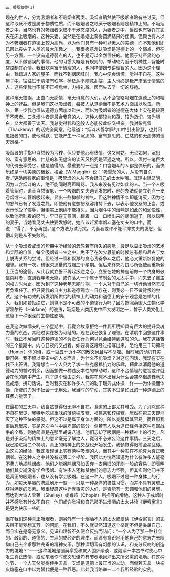     五、香烟和香(1) 

   现在的世人，分为吸烟者和不吸烟者两类。吸烟者确然使不吸烟者略有些讨厌，但这种取厌不过是属于物质性质，而不吸烟者之取厌于吸烟者则是精神上的。不吸烟者之中，当然也有对吸烟者采取不干涉态度的人，为妻者之中，当然也有容许其丈夫在床上吸烟的，这种夫妻，显然是在婚姻上获得圆满结果的佳偶。但颇也有人以为不吸烟者在道德上较为高尚，以为他们具有一种可以傲人的美德，而不知他们即已因此丧失了人类的最大乐趣之一。我很愿意承认吸烟是道德上的一个弱点，但在另一方面，一个没有道德弱点的人，也不是可以全然信任的。他惯于持严肃的态度，从不做错误的事情，他的习惯大概是有规则的，举动较为近于机械性，智能时常控制其心情。我很欢喜富于情理的人，也同样憎嫌专讲理智的人。因为这个理由，我踏进人家的屋子，而找不到烟灰缸时，我心中便会惊慌，觉得不自在。这种屋子中，往往过于清洁有秩序，椅垫从不随意乱摆，主人也必是极严肃毫无情感的人。这将使我也不能不正襟危坐，力持礼貌，因而失去了一切的舒适。

   这种毫无错误，正直而无感情，毫无诗意的人们，从不会领略吸烟在道德上的和精神上的裨益。但是我们这批吸烟者，每被人从道德而不是艺术方面加以攻击。所以，第一步我也须从道德方面加以辩护，而以为吸烟者的道德在大体上实在是较高于不吸者。口含烟斗者是最合我意的人，这种人都较为和蔼，较为恳切，较为坦白，又大都善于谈天。我总觉得我和这般人必能彼此结交相亲。我对柴克雷（Thackeray）的话完全同意，他写道：“烟斗从哲学家的口中引出智慧，也封闭愚拙者的口，使他缄默；它能产生一种沉思的、富有意思的、仁慈的和无虚饰的谈天风格。”

   吸烟者的手指甲当然较为污秽，但只要他心有热情，这又何妨。无论如何，沉思的、富有意思的、仁慈的和无虚饰的谈天风格究是罕遇之物。所以，须付一笔巨大的代价去享受它，也是值得的。最重要的一点是：口含烟斗的人都是快乐的，而快乐终是一切美德的极致。梅金（W.Maggin）说：“吸雪茄的人，从没有自杀者。”更确凿有据的事情是：吸管烟的人从不会跟自己的太太吵嘴。其理由很显明，因为口含烟斗的人，绝不能同时高声叫骂。我从来没有见过如此的人。当一个人吸着管烟时，语音当然很低，一个吸烟的丈夫遇到发怒时，他的办法就是立刻点一支卷烟或一斗管烟吸起来，显出一些抑郁的神气。但这种神情不久即能消灭，因为他的怒气已有了发泄之处。即使他有意想把怒容维持下去，以表示他发怒的正当，或表示他受了侮辱，但事实上他绝不能持久。因为烟斗中的烟味是如此的和润悦性，以致他所贮着的怒气，早已在无意间，跟着一口一口喷出来的烟消逝了。所以聪明的妻子，当她看见丈夫快要发怒时，她应该赶紧拿烟斗塞在丈夫的口中，而说：“得了，不必再提。”这个方法万试万灵。为妻者或许不能平抑丈夫的发怒，但烟斗则是从不失败的。

   从一个吸烟者戒烟的短期中所经验的忽忽若有所失的感觉，最足以显出吸烟的艺术和实际的价值。每个吸烟者一生之中，免不了在欠少思量的时候忽有想和尼古丁女士脱离关系的尝试。但经过一番和飘渺的良心责备争斗之后，他必又重新恢复他的理智。我有一次，也很欠思量的戒烟三个星期。但后来终究为良心所驱使而重新登上正当的途径。从此我就立誓不再起叛逆之心，立誓在她的神座前做一个终身的敬信崇拜者，直到我年老无能，或许落入一个属于节制会的太太手中，而失去了自主的权力时为止。因为到了这种老年无能时期，一个人对于自己的一切行动当然无须再负责任了。但只要我的自主力和道德观念一日存在，则我必一日不做背叛的尝试。这个有功效的新发明所供给的精神上的动力和道德上的安宁观念是怎样的伟大，我们如若拒绝它，则岂不是不可赦的不道德行为吗？因为按照英国大生物化学家霍尔丹（Haldane）的说法，吸烟是人类历史中四大发明之一，曾于人类文化上遗留下一种很深的生物性影响。

   在我这次做懦夫的三个星期中，我竟会故意拒绝一件我所明知具有巨大的提升灵魂力量的东西。其经过实在极为可耻的。现在我已恢复了理智。在清明中回想这件事时，我正不解当时这种道德的不负责任行为何以竟会维持到这般的久。我在这痛苦的三个星期中，内心日夜的交战着。如要将这段经过描写出来，恐怕用三千句荷马（Homer）体的诗，或一百五十页小字的散文尚且写不尽哩。当时我的动机其实很可笑。我不解以宇宙中的人类而言，为什么不能吸烟？对这句问话，我现在实在找不出答语。我猜想当一个人只为了求一些克服抵抗力的乐趣，藉此以消磨他的道德动力的暂时剩余，因而想做一种违反本性的举动时，这种不合情理的意旨或许就会在他的胸中产生。除了这个理由之外，我实在想不出我为什么会突然很愚蠢地决意戒烟。换句话说，当时我实在和许多人们的耽于瑞典式体操一样——为体操而体操，所费的力对于社会一无用处。我当时的举动，其实不过是如此的一种道德上的枉费力量罢了。

   在最初的三天中，我当然觉得很无聊不自在。食道的上部尤其难受。为了消除这种不自在起见，我特地吃些重味的薄荷橡皮糖、福建茶和柠檬糖，居然在第三天即消灭了这种不快的感觉。但这不过是属于身体方面的，所以克服极其容易。而且照我事后想起来，实是这次争斗中最卑鄙的部分。倘若有人以为这已经包括这种卑鄙战争的全局，则他简直是在那里胡说八道。他们忘却了吸烟是一种精神上的行为。凡是对于吸烟的精神上的意义毫无了解之人，竟可不必来妄论这件事情。三天之后，我已踏进第二个梯阶。真正的精神上的交战也开始发生。我顿觉得眼前金星乱碰。由这次的经验，我即发现世上实有两种吸烟的人，而其中一种实在不能算为真正吸烟者。在这种人之中并没有这第二个梯阶。我因此方恍然知道为什么有许多人能毫不费力地戒除烟癖。他们之能摒除烟习如丢弃一支用旧的牙刷一般的容易，即表明他们其实尚没有学会吸烟。有许多人还称赞他们的意志力坚强，但其实则他们并不是真正的吸烟者，也从没有学会吸烟。在这一种人，吸烟不过是一种身体上的行为，如每天早晨的洗脸刷牙一般——只是一种身体的兽性习惯，而并不具有灵魂上获得满足的质素。我很疑惑这种迁就事实的人们，是否能有一天调和他们的灵魂，而达到大诗人雪莱（Shelley）或肖邦（Chopin）所描写的境地，这种人于戒烟时并不感觉有什么不自在，他们或许觉得和自己那不进烟酒的太太共读《伊索寓言》是更为快乐一些的。

   但在我们这种真正吸烟者，则另外有一个烟酒不入的太太或爱读《伊索寓言》的丈夫所不能梦想其万一的问题。在我们，不久就显然知道这个举动不但是委屈自己，而且实在是毫无意义。见识和理智不久便会反抗而诘问：“一个人为了那一种社会的、政治的、道德的、生理的或经济的理由，而须有意识地用他自己的意志力去阻抑自己去企求那种完备的精神安乐，那种深切富有幻想的认识，和充分反响的创造力的境地？”——这种境地是圆满享受和友人围炉聚谈，或阅读一本古书时使心中发生真正热情，或动笔著作时使文思佳句有节奏地泉涌出来所必需的境地。在这种时节，一个人天然觉得伸手去拿一支烟是道德上最正当的举动，而倘若去拿一块橡皮糖塞在口中以为替代便是一种罪恶。此处我当略举一二个我所经验的实例。

